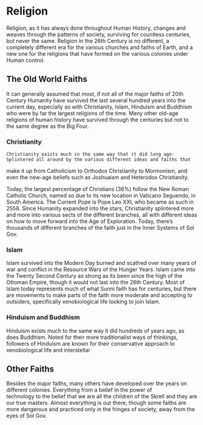 ﻿# Religion

 Religion, as it has always done throughout Human History, changes and weaves through the patterns of society, surviving for countless 
centuries, but never the same. Religion in the 26th Century is no different, a completely different era for the various churches and 
faiths of Earth, and a new one for the religions that have formed on the various colonies under Human control. 

## The Old World Faiths

 It can generally assumed that most, if not all of the major faiths of 20th Century Humanity have survived the last several hundred 
years into the current day, especially so with Christianity, Islam, Hinduism and Buddhism who were by far the largest religions of the 
time. Many other old-age religions of human history have survived through the centuries but not to the same degree as the Big Four. 

### Christianity
	
	Christianity exists much in the same way that it did long ago- Splintered all around by the various different ideas and faiths that 
make it up from Catholicism to Orthodox Christianity to Mormonism, and even the new-age beliefs such as Joshuaism and Heterodox Christianity.

 Today, the largest percentage of Christians (36%) follow the New Roman Catholic Church, named so due to its new location in Vaticano 
Seguendo, in South America. The Current Pope is Pope Leo XXI, who became as such in 2558. Since Humanity expanded into the stars, 
Christianity splintered more and more into various sects of the different branches, all with different ideas on how to move forward into 
the Age of Exploration. Today, there’s thousands of different branches of the faith just in the Inner Systems of Sol Gov.

### Islam

 Islam survived into the Modern Day burned and scathed over many years of war and conflict in the Resource Wars of the Hunger Years. 
Islam came into the Twenty Second Century as strong as its been since the high of the Ottoman Empire, though it would not last into the 
26th Century. Most of Islam today represents much of what Sunni faith has for centuries, but there are movements to make parts of the 
faith more moderate and accepting to outsiders, specifically xenobiological life looking to join Islam.

### Hinduism and Buddhism

 Hinduism exists much to the same way it did hundreds of years ago, as does Buddhism. Noted for their more traditionalist ways of 
thinkings, followers of Hinduism are known for their conservative approach to xenobiological life and interstellar 

## Other Faiths

 Besides the major faiths, many others have developed over the years on different colonies. Everything from a belief in the power of  
technology to the belief that we are all the children of the Skrell and they are our true masters. Almost everything is out there, 
though some faiths are more dangerous and practiced only in the fringes of society, away from the eyes of Sol Gov.
